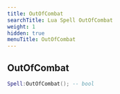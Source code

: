 ```yaml
---
title: OutOfCombat
searchTitle: Lua Spell OutOfCombat
weight: 1
hidden: true
menuTitle: OutOfCombat
---
```

## OutOfCombat
```lua
Spell:OutOfCombat(); -- bool
```